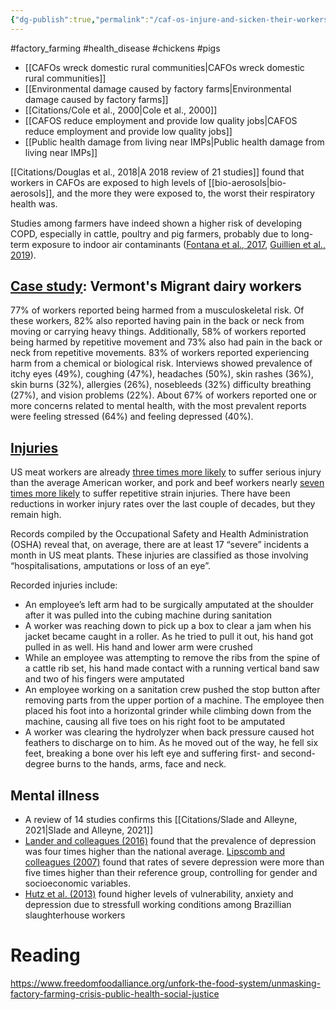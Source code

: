 ```yaml
---
{"dg-publish":true,"permalink":"/caf-os-injure-and-sicken-their-workers/","tags":["#factory_farming","#health_disease","#chickens","#pigs"],"created":"2025-10-23T17:42:42.933+01:00","updated":"2025-10-23T17:42:42.934+01:00"}
---
```


#factory_farming #health_disease  #chickens #pigs

- [[CAFOs wreck domestic rural communities\|CAFOs wreck domestic rural communities]]
- [[Environmental damage caused by factory farms\|Environmental damage caused by factory farms]] 
- [[Citations/Cole et al., 2000\|Cole et al., 2000]]
- [[CAFOS reduce employment and provide low quality jobs\|CAFOS reduce employment and provide low quality jobs]]
- [[Public health damage from living near IMPs\|Public health damage from living near IMPs]]

[[Citations/Douglas et al., 2018\|A 2018 review of 21 studies]] found that workers in CAFOs are exposed to high levels of [[bio-aerosols\|bio-aerosols]], and the more they were exposed to, the worst their respiratory health was. 

Studies among farmers have indeed shown a higher risk of developing COPD, especially in cattle, poultry and pig farmers, probably due to long-term exposure to indoor air contaminants ([Fontana et al., 2017](https://www.sciencedirect.com/science/article/pii/S0160412022000666?via%3Dihub#b0030), [Guillien et al., 2019](https://www.sciencedirect.com/science/article/pii/S0160412022000666?via%3Dihub#b0040)).
## [Case study](https://scholar.google.com/scholar_url?url=https://www.mdpi.com/1660-4601/18/7/3675&hl=en&sa=T&oi=gsb-ggp&ct=res&cd=0&d=18355316762266401406&ei=-zl9ZrTtIZOK6rQPsOu30AY&scisig=AFWwaebK6ov0qTvSM0pis5NXSOw_): Vermont's Migrant dairy workers
77% of workers reported being harmed from a musculoskeletal risk. Of these workers, 82% also reported having pain in the back or neck from moving or carrying heavy things. Additionally, 58% of workers reported being harmed by repetitive movement and 73% also had pain in the back or neck from repetitive movements. 83% of workers reported experiencing harm from a chemical or biological risk. Interviews showed prevalence of itchy eyes (49%), coughing (47%), headaches (50%), skin rashes (36%), skin burns (32%), allergies (26%), nosebleeds (32%) difficulty breathing (27%), and vision problems (22%). About 67% of workers reported one or more concerns related to mental health, with the most prevalent reports were feeling stressed (64%) and feeling depressed (40%).

## [Injuries](https://www.theguardian.com/environment/2018/jul/05/amputations-serious-injuries-us-meat-industry-plant)
US meat workers are already [three times more likely](https://www.osha.gov/SLTC/meatpacking/index.html) to suffer serious injury than the average American worker, and pork and beef workers nearly [seven times more likely](https://www.npr.org/sections/thesalt/2016/08/11/489468205/working-the-chain-slaughterhouse-workers-face-lifelong-injuries?t=1530785809698) to suffer repetitive strain injuries. There have been reductions in worker injury rates over the last couple of decades, but they remain high.

Records compiled by the Occupational Safety and Health Administration (OSHA) reveal that, on average, there are at least 17 “severe” incidents a month in US meat plants. These injuries are classified as those involving “hospitalisations, amputations or loss of an eye”.

Recorded injuries include:
- An employee’s left arm had to be surgically amputated at the shoulder after it was pulled into the cubing machine during sanitation
- A worker was reaching down to pick up a box to clear a jam when his jacket became caught in a roller. As he tried to pull it out, his hand got pulled in as well. His hand and lower arm were crushed
- While an employee was attempting to remove the ribs from the spine of a cattle rib set, his hand made contact with a running vertical band saw and two of his fingers were amputated
- An employee working on a sanitation crew pushed the stop button after removing parts from the upper portion of a machine. The employee then placed his foot into a horizontal grinder while climbing down from the machine, causing all five toes on his right foot to be amputated
- A worker was clearing the hydrolyzer when back pressure caused hot feathers to discharge on to him. As he moved out of the way, he fell six feet, breaking a bone over his left eye and suffering first- and second-degree burns to the hands, arms, face and neck.
## Mental illness
- A review of 14 studies confirms this [[Citations/Slade and Alleyne, 2021\|Slade and Alleyne, 2021]]
- [Lander and colleagues (2016)](https://journals.sagepub.com/doi/full/10.1177/15248380211030243#bibr23-15248380211030243) found that the prevalence of depression was four times higher than the national average. [Lipscomb and colleagues (2007)](https://journals.sagepub.com/doi/full/10.1177/15248380211030243#bibr26-15248380211030243) found that rates of severe depression were more than five times higher than their reference group, controlling for gender and socioeconomic variables.
- [Hutz et al. (2013)](https://journals.sagepub.com/doi/full/10.1177/15248380211030243#bibr20-15248380211030243) found higher levels of vulnerability, anxiety and depression due to stressfull working conditions among Brazillian slaughterhouse workers

# Reading
https://www.freedomfoodalliance.org/unfork-the-food-system/unmasking-factory-farming-crisis-public-health-social-justice